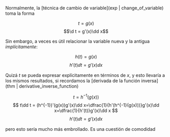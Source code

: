 Normalmente, la [técnica de cambio de variable](exp | change_of_variable) toma la forma

$$t=g(x)$$
$$\d t = g'(x)\dd x$$

Sin embargo, a veces es útil relacionar la variable nueva y la antigua _implícitamente_:

$$h(t)=g(x)$$
$$h'(t)\dd t = g'(x)\dd x$$

Quizá $t$ se pueda expresar explícitamente en términos de $x$, y esto llevaría a los mismos resultados, si recordamos la [derivada de la función inversa](thm | derivative_inverse_function)

$$t=h^{-1}(g(x))$$
$$
t\dd t = (h^{-1})'(g(x))g'(x)\dd x=\dfrac{1}{h'(h^{-1}(g(x)))}g'(x)\dd x=\dfrac{1}{h'(t)}g'(x)\dd x
$$
$$h'(t)\dd t = g'(x)\dd x$$

pero esto sería mucho más embrollado. Es una cuestión de comodidad
